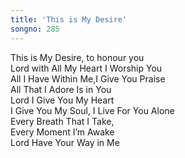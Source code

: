 ```yaml
---  
title: 'This is My Desire'  
songno: 285  
---  
```

  
This is My Desire, to honour you  
Lord with All My Heart I Worship You  
All I Have Within Me,I Give You Praise  
All That I Adore Is in You  
Lord I Give You My Heart  
I Give You My Soul, I Live For You Alone  
Every Breath That I Take,  
Every Moment I’m Awake  
Lord Have Your Way in Me  
